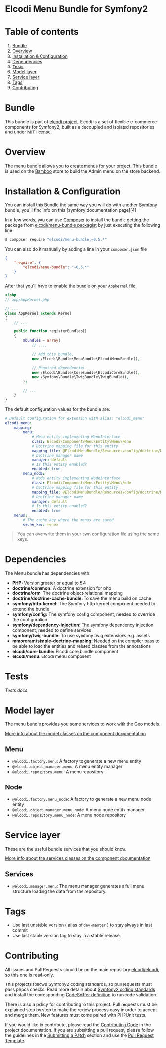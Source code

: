 Elcodi Menu Bundle for Symfony2
===============================

# Table of contents

1. [Bundle](#bundle)
1. [Overview](#overview)
1. [Installation & Configuration](#installation-configuration)
1. [Dependencies](#dependencies)
1. [Tests](#tests)
1. [Model layer](#model-layer)
1. [Service layer](#service-layer)
1. [Tags](#tags)
1. [Contributing](#contributing)

# Bundle

This bundle is part of [elcodi project](https://github.com/elcodi).
Elcodi is a set of flexible e-commerce components for Symfony2, built as a
decoupled and isolated repositories and under
[MIT] license.

# Overview

The menu bundle allows you to create menus for your project.
This bundle is used on the [Bamboo] store to build the Admin menu on the
store backend.

# Installation & Configuration

You can install this Bundle the same way you will do with another [Symfony]
bundle, you'll find info on this [symfony documentation page][4]

In a few words, you can use [Composer] to install the bundle getting the package
from
[elcodi/menu-bundle packagist](https://packagist.org/packages/elcodi/menu-bundle)
by just executing the following line

``` bash
$ composer require "elcodi/menu-bundle:~0.5.*"
```

You can also do it manually by adding a line in your `composer.json` file

``` json
{
    "require": {
        "elcodi/menu-bundle": "~0.5.*"
    }
}

```

After that you'll have to enable the bundle on your `Appkernel` file.

``` php
<?php
// app/AppKernel.php

// ...
class AppKernel extends Kernel
{
    // ...

    public function registerBundles()
    {
        $bundles = array(
            // ...,

            // Add this bundle,
            new \Elcodi\Bundle\MenuBundle\ElcodiMenuBundle(),

            // Required dependencies
            new \Elcodi\Bundle\CoreBundle\ElcodiCoreBundle(),
            new \Symfony\Bundle\TwigBundle\TwigBundle(),
        );

        // ...
    }
}
```

The default configuration values for the bundle are:

``` yaml
# Default configuration for extension with alias: "elcodi_menu"
elcodi_menu:
    mapping:
        menu:
            # Menu entity implementing MenuInterface
            class: Elcodi\Component\Menu\Entity\Menu\Menu
            # Doctrine mapping file for this entity
            mapping_file: @ElcodiMenuBundle/Resources/config/doctrine/Menu.orm.yml
            # Doctrine manager name
            manager: default
            # Is this entity enabled?
            enabled: true
        menu_node:
            # Node entity implementing NodeInterface
            class: Elcodi\Component\Menu\Entity\Menu\Node
            # Doctrine mapping file for this entity
            mapping_file: @ElcodiMenuBundle/Resources/config/doctrine/MenuNode.orm.yml
            # Doctrine manager name
            manager: default
            # Is this entity enabled?
            enabled: true
    menus:
        # The cache key where the menus are saved
        cache_key: menus
```

> You can overwrite them in your own configuration file using the same keys.

# Dependencies

The Menu bundle has dependencies with:

- **PHP:** Version greater or equal to 5.4
- **doctrine/common:** A doctrine extension for php
- **doctrine/orm:** The doctrine object-relational mapping
- **doctrine/doctrine-cache-bundle:** To save the menu build on cache
- **symfony/http-kernel:** The Symfony http kernel component needed to extend
the bundle
- **symfony/config:** The symfony config component, needed to override the
configuration
- **symfony/dependency-injection:** The symfony dependency injection component,
needed to define services
- **symfony/twig-bundle:** To use symfony twig extensions e.g. assets
- **mmoreram/simple-doctrine-mapping:** Needed on the compiler pass to be able
to load the entities and related classes from the annotations
- **elcodi/core-bundle:** Elcodi core bundle component
- **elcodi/menu:** Elcodi menu component

# Tests

*Tests docs*

# Model layer

The menu bundle provides you some services to work with the Geo models.

[More info about the model classes on the component documentation](https://github.com/elcodi/Menu/blob/master/README.md#model-layer)

## Menu

- `@elcodi.factory.menu`: A factory to generate a new menu entity
- `@elcodi.object_manager.menu`: A menu entity manager
- `@elcodi.repository.menu`: A menu repository

## Node

- `@elcodi.factory.menu_node`: A factory to generate a new menu node entity
- `@elcodi.object_manager.menu_node`: A menu node entity manager
- `@elcodi.repository.menu_node`: A menu node repository

# Service layer

These are the useful bundle services that you should know.

[More info about the services classes on the component documentation](https://github.com/elcodi/Menu/blob/master/README.md#service-layer)

## Services

- `@elcodi.manager.menu`: The menu manager generates a full menu structure
loading the data from the repository.

# Tags

* Use last unstable version ( alias of `dev-master` ) to stay always in last commit
* Use last stable version tag to stay in a stable release.

# Contributing

All issues and Pull Requests should be on the main repository
[elcodi/elcodi](https://github.com/elcodi/elcodi), so this one is read-only.

This projects follows Symfony2 coding standards, so pull requests must pass phpcs
checks. Read more details about
[Symfony2 coding standards](http://symfony.com/doc/current/contributing/code/standards.html)
and install the corresponding [CodeSniffer definition](https://github.com/escapestudios/Symfony2-coding-standard)
to run code validation.

There is also a policy for contributing to this project. Pull requests must
be explained step by step to make the review process easy in order to
accept and merge them. New features must come paired with PHPUnit tests.

If you would like to contribute, please read the [Contributing Code][1] in the project
documentation. If you are submitting a pull request, please follow the guidelines
in the [Submitting a Patch][2] section and use the [Pull Request Template][3].

[1]: http://symfony.com/doc/current/contributing/code/index.html
[2]: http://symfony.com/doc/current/contributing/code/patches.html#check-list
[3]: http://symfony.com/doc/current/contributing/code/patches.html#make-a-pull-request
[MIT]: http://opensource.org/licenses/MIT
[Bamboo]: https://github.com/elcodi/bamboo
[Composer]: https://getcomposer.org/
[Symfony]: http://symfony.com/
